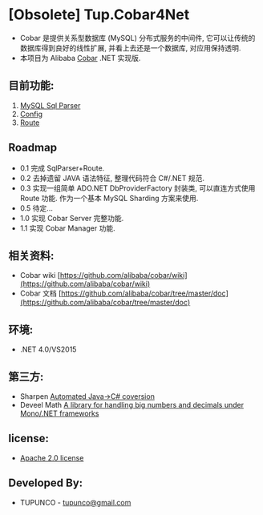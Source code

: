 # [Obsolete] Tup.Cobar4Net

- Cobar 是提供关系型数据库 (MySQL) 分布式服务的中间件, 它可以让传统的数据库得到良好的线性扩展, 并看上去还是一个数据库, 对应用保持透明.
- 本项目为 Alibaba [Cobar](https://github.com/alibaba/cobar/) .NET 实现版.

## 目前功能:
1.  [MySQL Sql Parser][2]
2.  [Config][3]
3.  [Route][4]

## Roadmap
* 0.1 完成 SqlParser+Route.
* 0.2 去掉遗留 JAVA 语法特征, 整理代码符合 C#/.NET 规范.
* 0.3 实现一组简单 ADO.NET DbProviderFactory 封装类,  可以直连方式使用 Route 功能. 作为一个基本 MySQL  Sharding 方案来使用.
* 0.5 待定...
* 1.0 实现 Cobar Server 完整功能.
* 1.1 实现 Cobar Manager 功能.

## 相关资料:
*  Cobar wiki [https://github.com/alibaba/cobar/wiki](https://github.com/alibaba/cobar/wiki)
*  Cobar 文档 [https://github.com/alibaba/cobar/tree/master/doc](https://github.com/alibaba/cobar/tree/master/doc)

## 环境:
*  .NET 4.0/VS2015

## 第三方:
*  Sharpen [Automated Java->C# coversion](https://github.com/mono/sharpen)
*  Deveel Math [A library for handling big numbers and decimals under Mono/.NET frameworks](https://github.com/deveel/deveel-math)

## license:
*  [Apache 2.0 license][1]

## Developed By:
* TUPUNCO - <tupunco@gmail.com>

[1]: LICENSE.txt
[2]: https://github.com/tupunco/Tup.Cobar4Net/tree/master/Tup.Cobar4Net/Parser
[3]: https://github.com/tupunco/Tup.Cobar4Net/tree/master/Tup.Cobar4Net/Config
[4]: https://github.com/tupunco/Tup.Cobar4Net/tree/master/Tup.Cobar4Net/Route

